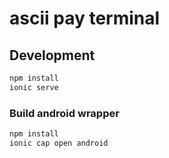 # ascii pay terminal

## Development

```sh
npm install
ionic serve
```

### Build android wrapper

```sh
npm install
ionic cap open android
```
